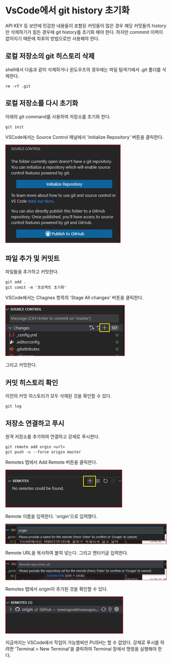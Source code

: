 # VsCode에서 git history 초기화

API KEY 등 보안에 민감한 내용들이 포함된 커밋들이 많은 경우 해당 커밋들의 history만 삭제하기가 힘든 경우에 git history를 초기화 해야 한다. 하지만 commmit 이력이 없어지기 때문에 최후의 방법으로만 사용해야 한다.

## 로컬 저장소의 git 히스토리 삭제

shell에서 다음과 같이 삭제하거나 윈도우즈의 경우에는 파일 탐색기에서 .git 폴더를 삭제한다.

```shell
rm -rf .git 
```

## 로컬 저장소를 다시 초기화

아래의 git command를 사용하여 저장소를 초기화 한다.

```shell
git init
```

VSCode에서는 Source Control 패널에서 'Initialize Repository' 버튼을 클릭한다.

![](<.gitbook/assets/image (18).png>)







## 파일 추가 및 커밋트

파일들을 추가하고 커밋한다.

```shell
git add . 
git comit -m '프로젝트 초기화' 
```

VSCode에서는 Chagnes 항목의 'Stage All changes' 버튼을 클릭한다. 



![](.gitbook/assets/image-13.png)



그리고 커밋한다.

## 커밋 히스토리 확인

이전의 커밋 히스토리가 모두 삭제된 것을 확인할 수 있다.

```shell
git log
```

## 저장소 연결하고 푸시

원격 저장소를 추가하여 연결하고 강제로 푸시한다.

```shell
git remote add orgin <url>
git push -u --force origin master
```

Remotes 탭에서 Add Remote 버튼을 클릭한다.

![](.gitbook/assets/image-104.png)



Remote 이름을 입력한다. 'origin'으로 입력했다. 

![](.gitbook/assets/image-124.png)



Remote URL을 복사하여 붙여 넣는다. 그리고 엔터키글 입력한다. 

![](.gitbook/assets/image-9.png)



Remotes 탭에서 origin이 추가된 것을 확인할 수 있다. 

![](.gitbook/assets/image-46.png)





지금까지는 VSCode에서 작업이 가능했찌만 PUSH는 할 수 없었다. 강제로 푸시를 하려면 'Terminal > New Terminal'을 클릭하여 Terminal 창에서 명령을 실행해야 한다.
